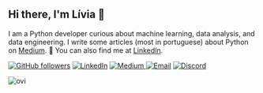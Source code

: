 ## Hi there, I'm Lívia 👋

I am a Python developer curious about machine learning, data analysis, and data engineering. I write some articles (most in portuguese) about Python on [Medium](https://medium.com/@alvzslivia). 🐍 You can also find me at [LinkedIn](https://www.linkedin.com/in/liviaalvess/).

[![GitHub followers](https://img.shields.io/github/followers/liviaalvzs?style=social)](https://github.com/liviaalvzs)
<a href="https://www.linkedin.com/in/liviaalvess/" target="_blank"><img src="https://img.shields.io/badge/LinkedIn-%230077B5.svg?&style=flat-square&logo=linkedin&logoColor=white" alt="LinkedIn"></a>
<a href="https://medium.com/@alvzslivia" target="_blank"><img src="https://img.shields.io/badge/Medium-%23000000.svg?&style=flat-square&logo=medium&logoColor=white" alt="Medium"></a><a href="https://www.linkedin.com/in/liviaalvess/" target="_blank">
<a href="mailto:aslivia@icloud.com" target="_blank"><img src="https://img.shields.io/badge/Email-%23D14836.svg?&style=flat-square&logo=gmail&logoColor=white" alt="Email"></a>
<a href="https://discord.com/users/alvzslivia" target="_blank"><img src="https://img.shields.io/badge/Discord-%2393A9C8.svg?&style=flat-square&logo=discord&logoColor=white" alt="Discord"></a>


<img src="https://github-readme-stats.vercel.app/api/top-langs?username=liviaalvzs&show_icons=true&locale=en&layout=compact&theme=dark" alt="ovi" />
